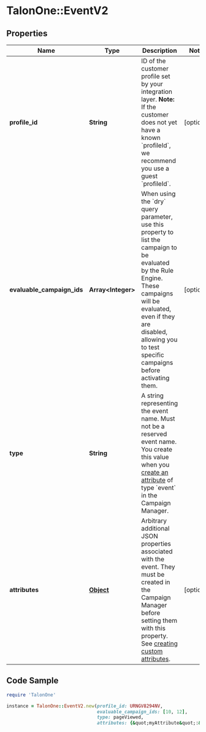 # TalonOne::EventV2

## Properties

Name | Type | Description | Notes
------------ | ------------- | ------------- | -------------
**profile_id** | **String** | ID of the customer profile set by your integration layer.  **Note:** If the customer does not yet have a known &#x60;profileId&#x60;, we recommend you use a guest &#x60;profileId&#x60;.  | [optional] 
**evaluable_campaign_ids** | **Array&lt;Integer&gt;** | When using the &#x60;dry&#x60; query parameter, use this property to list the campaign to be evaluated by the Rule Engine.  These campaigns will be evaluated, even if they are disabled, allowing you to test specific campaigns before activating them.  | [optional] 
**type** | **String** | A string representing the event name. Must not be a reserved event name. You create this value when you [create an attribute](https://docs.talon.one/docs/dev/concepts/events#creating-a-custom-event) of type &#x60;event&#x60; in the Campaign Manager.  | 
**attributes** | [**Object**](.md) | Arbitrary additional JSON properties associated with the event. They must be created in the Campaign Manager before setting them with this property. See [creating custom attributes](https://docs.talon.one/docs/product/account/dev-tools/managing-attributes#creating-custom-attributes). | [optional] 

## Code Sample

```ruby
require 'TalonOne'

instance = TalonOne::EventV2.new(profile_id: URNGV8294NV,
                                 evaluable_campaign_ids: [10, 12],
                                 type: pageViewed,
                                 attributes: {&quot;myAttribute&quot;:&quot;myValue&quot;})
```


